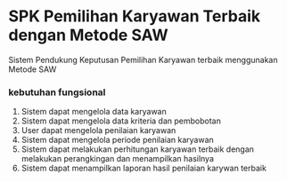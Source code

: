 # SPK Pemilihan Karyawan Terbaik dengan Metode SAW
Sistem Pendukung Keputusan Pemilihan Karyawan terbaik menggunakan Metode SAW

### kebutuhan fungsional
1. Sistem dapat mengelola data karyawan
2. Sistem dapat mengelola data kriteria dan pembobotan
3. User dapat mengelola penilaian karyawan
4. Sistem dapat mengelola periode penilaian karyawan
5. Sistem dapat melakukan perhitungan karyawan terbaik dengan melakukan perangkingan dan menampilkan hasilnya
6. Sistem dapat menampilkan laporan hasil penilaian karywan terbaik
